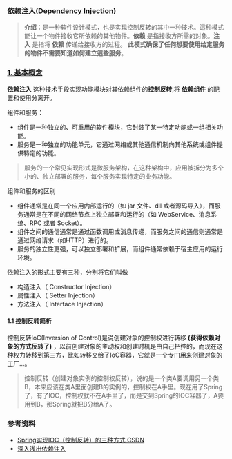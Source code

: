 ### [依赖注入(Dependency Injection)](#)
> **介绍**：是一种软件设计模式，也是实现控制反转的其中一种技术。這种模式能让一个物件接收它所依赖的其他物件。**依赖** 是指接收方所需的对象。**注入** 是指将 **依赖** 传递给接收方的过程。
**此模式确保了任何想要使用给定服务的物件不需要知道如何建立這些服务**。

### [1. 基本概念](#)
**依赖注入** 这种技术手段实现功能模块对其依赖组件的**控制反转**,将 **依赖组件** 的配置和使用分离开。

组件和服务：
* 组件是一种独立的、可重用的软件模块，它封装了某一特定功能或一组相关功能。
* 服务是一种独立的功能单元，它通过网络或其他通信机制向其他系统或组件提供特定的功能。

> 服务的一个常见实现形式是微服务架构，在这种架构中，应用被拆分为多个小的、独立部署的服务，每个服务实现特定的业务功能。

组件和服务的区别
* 组件通常是在同一个应用内部运行的（如 jar 文件、dll 或者源码导入），而服务通常是在不同的网络节点上独立部署和运行的（如 WebService、消息系统、RPC 或者 Socket）。
* 组件之间的通信通常是通过函数调用或消息传递，而服务之间的通信则通常是通过网络请求（如HTTP）进行的。
* 服务的独立性更强，可以独立部署和扩展，而组件通常依赖于宿主应用的运行环境。

依赖注入的形式主要有三种，分别将它们叫做
* 构造注入（ Constructor Injection）
* 属性注入（ Setter Injection）
* 方法注入（ Interface Injection）

#### 1.1 控制反转简析
控制反转IoC(Inversion of Control)是说创建对象的控制权进行转移 **(获得依赖对象的方式反转了)** ，以前创建对象的主动权和创建时机是由自己把控的，而现在这种权力转移到第三方，比如转移交给了IoC容器，它就是一个专门用来创建对象的工厂...。

> 控制反转（创建对象实例的控制权反转），说的是一个类A要调用另一个类B，本来应该在类A里面创建B的实例的，控制权在A手里。现在用了Spring了，有了IOC，控制权就不在A手里了，而是交到Spring的IOC容器了，A要用到B，那Spring就把B分给A了。




### 参考资料
* [Spring实现IOC（控制反转）的三种方式 CSDN](https://blog.csdn.net/zhaoraolin/article/details/78941062)
* [深入浅出依赖注入](https://segmentfault.com/a/1190000014803412)
